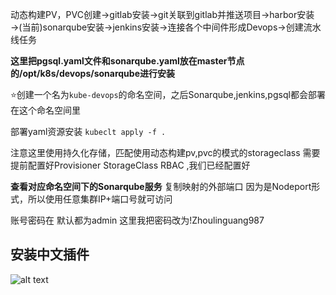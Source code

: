 动态构建PV，PVC创建→gitlab安装→git关联到gitlab并推送项目→harbor安装→(当前)sonarqube安装→jenkins安装→连接各个中间件形成Devops→创建流水线任务

**这里把pgsql.yaml文件和sonarqube.yaml放在master节点的/opt/k8s/devops/sonarqube进行安装**

⭐创建一个名为`kube-devops`的命名空间，之后Sonarqube,jenkins,pgsql都会部署在这个命名空间里

部署yaml资源安装 `kubeclt apply -f .`


注意这里使用持久化存储，匹配使用动态构建pv,pvc的模式的storageclass  需要提前配置好Provisioner StorageClass RBAC  ,我们已经配置好

**查看对应命名空间下的Sonarqube服务**
复制映射的外部端口  因为是Nodeport形式，所以使用任意集群IP+端口号就可访问

账号密码在 默认都为admin
这里我把密码改为!Zhoulinguang987


## 安装中文插件


![alt text](\图片\image.png)